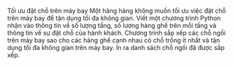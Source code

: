 Tối ưu đặt chỗ trên máy bay
Một hãng hàng không muốn tối ưu việc đặt chỗ trên máy bay để tận dụng tối đa không gian. Viết một chương trình Python nhận vào thông tin về số lượng tầng, số lượng hàng ghế trên mỗi tầng và thông tin về sự đặt chỗ của hành khách. Chương trình sắp xếp các chỗ ngồi trên máy bay sao cho các hàng ghế cạnh nhau có chỗ trống ít nhất và tận dụng tối đa không gian trên máy bay. In ra danh sách chỗ ngồi đã được sắp xếp.